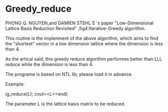 # Greedy_reduce
PHONG Q. NGUYEN,and DAMIEN STEHL´E 's paper "Low-Dimensional Lattice Basis Reduction Revisited" ,fig4:Iterative-Greedy algorithm.

This routine is the implenment of the above algorithm, which aims to find the "shortest" vector in a low dimension lattice where the dimension is less than 4.

As the artical said, this greedy reduce algorithm performes better than LLL reduce while the dimension is less than 4.

The programe is based on NTL lib, please load it in advance.

Example:
  
  ig_reduce(L);
  cout<<L<<endl;
  
  The parameter L is the lattice basis matrix to be reduced.
  
  
